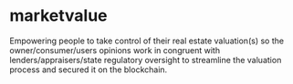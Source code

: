 # marketvalue
Empowering people to take control of their real estate valuation(s) so the owner/consumer/users opinions work in congruent with lenders/appraisers/state regulatory oversight to streamline the valuation process and secured it on the blockchain.
